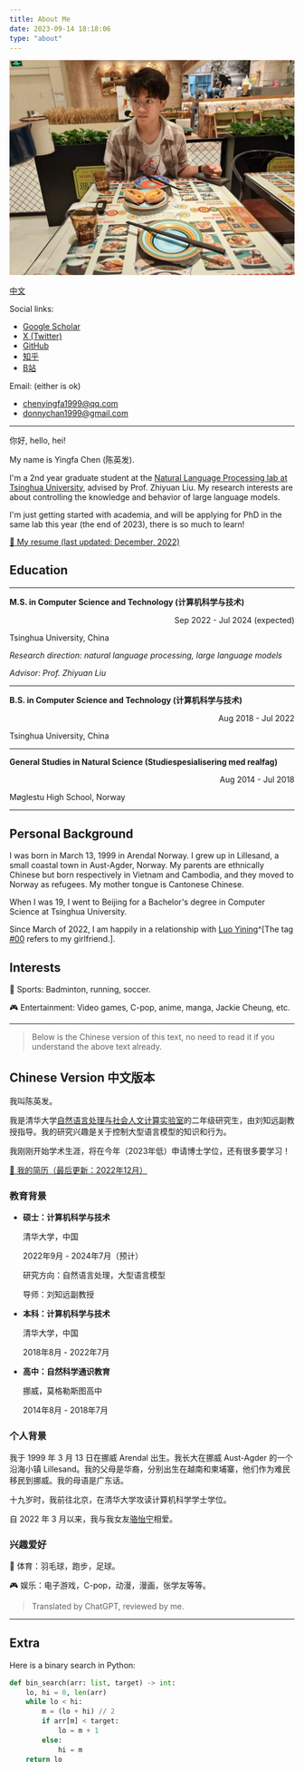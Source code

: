 ```yaml
---
title: About Me
date: 2023-09-14 18:18:06
type: "about"
---
```


<img src="images/portrait.jpg" alt="Portrait of Chen Yingfa having lunch in Beijing, taken by Luo Yining."/>

<iconify-icon icon="mingcute:world-2-fill"></iconify-icon> [中文](#Chinese-Version-中文版本)

<iconify-icon icon="mingcute:link-fill"></iconify-icon> Social links:

- [Google Scholar](https://scholar.google.com/citations?user=IgPWvEQAAAAJ&hl=en)
- [X (Twitter)](https://www.twitter.com/DonnyChan123)
- [GitHub](https://www.github.com/chen-yingfa)
- [知乎](https://www.zhihu.com/people/chen-ying-fa-34)
- [B站](https://space.bilibili.com/474619698?spm_id_from=333.1007.0.0)

<iconify-icon icon="mingcute:mail-fill"></iconify-icon> Email: (either is ok) 

- chenyingfa1999@qq.com
- donnychan1999@gmail.com

---

你好, hello, hei!

My name is Yingfa Chen (陈英发).

I'm a 2nd year graduate student at the [Natural Language Processing lab at Tsinghua University](http://nlp.csai.tsinghua.edu.cn/), advised by Prof. Zhiyuan Liu. My research interests are about controlling the knowledge and behavior of large language models.

I'm just getting started with academia, and will be applying for PhD in the same lab this year (the end of 2023), there is so much to learn!

[:page_facing_up: My resume (last updated: December, 2022)](/pdf/cv.pdf)

## Education

---

**M.S. in Computer Science and Technology (计算机科学与技术)**

<div align="right">Sep 2022 - Jul 2024 (expected)</div>

Tsinghua University, China

*Research direction: natural language processing, large language models*

*Advisor: Prof. Zhiyuan Liu*

---

**B.S. in Computer Science and Technology (计算机科学与技术)**

<div align="right">Aug 2018 - Jul 2022</div>

Tsinghua University, China 

---

**General Studies in Natural Science (Studiespesialisering med realfag)**

<div align="right">
Aug 2014 - Jul 2018
</div>

Møglestu High School, Norway

---

## Personal Background

I was born in March 13, 1999 in Arendal Norway. I grew up in Lillesand, a small coastal town in Aust-Agder, Norway. My parents are ethnically Chinese but born respectively in Vietnam and Cambodia, and they moved to Norway as refugees. My mother tongue is Cantonese Chinese.

When I was 19, I went to Beijing for a Bachelor's degree in Computer Science at Tsinghua University.

Since March of 2022, I am happily in a relationship with [Luo Yining](https://www.github.com/luo-yining/)^[The tag [#00](../../../tags/00) refers to my girlfriend.].

## Interests

🏸 Sports: Badminton, running, soccer.

🎮 Entertainment: Video games, C-pop, anime, manga, Jackie Cheung, etc.

---

> Below is the Chinese version of this text, no need to read it if you understand the above text already.

## Chinese Version 中文版本

我叫陈英发。

我是清华大学[自然语言处理与社会人文计算实验室](http://nlp.csai.tsinghua.edu.cn/)的二年级研究生，由刘知远副教授指导。我的研究兴趣是关于控制大型语言模型的知识和行为。

我刚刚开始学术生涯，将在今年（2023年低）申请博士学位，还有很多要学习！

[📃 我的简历（最后更新：2022年12月）](/pdf/cv.pdf)

### 教育背景

- **硕士：计算机科学与技术**

    清华大学，中国

    2022年9月 - 2024年7月（预计）

    研究方向：自然语言处理，大型语言模型

    导师：刘知远副教授


- **本科：计算机科学与技术**

    清华大学，中国

    2018年8月 - 2022年7月


- **高中：自然科学通识教育**

    挪威，莫格勒斯图高中

    2014年8月 - 2018年7月

### 个人背景

我于 1999 年 3 月 13 日在挪威 Arendal 出生。我长大在挪威 Aust-Agder 的一个沿海小镇 Lillesand。我的父母是华裔，分别出生在越南和柬埔寨，他们作为难民移民到挪威。我的母语是广东话。

十九岁时，我前往北京，在清华大学攻读计算机科学学士学位。

自 2022 年 3 月以来，我与我女友[骆怡宁](https://www.github.com/luo-yining/)相爱。

### 兴趣爱好

🏸 体育：羽毛球，跑步，足球。

🎮 娱乐：电子游戏，C-pop，动漫，漫画，张学友等等。

> Translated by ChatGPT, reviewed by me.

---

## Extra

Here is a binary search in Python:

```python
def bin_search(arr: list, target) -> int:
    lo, hi = 0, len(arr)
    while lo < hi:
        m = (lo + hi) // 2
        if arr[m] < target:
            lo = m + 1
        else:
            hi = m
    return lo
```
